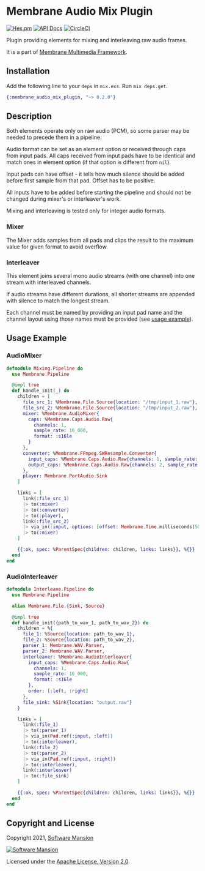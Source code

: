 # Membrane Audio Mix Plugin

[![Hex.pm](https://img.shields.io/hexpm/v/membrane_audio_mix_plugin.svg)](https://hex.pm/packages/membrane_audio_mix_plugin)
[![API Docs](https://img.shields.io/badge/api-docs-yellow.svg?style=flat)](https://hexdocs.pm/membrane_audio_mix_plugin/)
[![CircleCI](https://circleci.com/gh/membraneframework/membrane_audio_mix_plugin.svg?style=svg)](https://circleci.com/gh/membraneframework/membrane_audio_mix_plugin)

Plugin providing elements for mixing and interleaving raw audio frames.

It is a part of [Membrane Multimedia Framework](https://membraneframework.org).

## Installation

Add the following line to your `deps` in `mix.exs`. Run `mix deps.get`.

```elixir
{:membrane_audio_mix_plugin, "~> 0.2.0"}
```

## Description

Both elements operate only on raw audio (PCM), so some parser may be needed to precede them in a pipeline.

Audio format can be set as an element option or received through caps from input pads. All
caps received from input pads have to be identical and match ones in element option (if that
option is different from `nil`).

Input pads can have offset - it tells how much silence should be added before first sample
from that pad. Offset has to be positive.

All inputs have to be added before starting the pipeline and should not be changed
during mixer's or interleaver's work.

Mixing and interleaving is tested only for integer audio formats.

### Mixer

The Mixer adds samples from all pads and clips the result to the maximum value for given
format to avoid overflow.

### Interleaver

This element joins several mono audio streams (with one channel) into one stream with interleaved channels.

If audio streams have different durations, all shorter streams are appended with silence to match the longest stream.

Each channel must be named by providing an input pad name and the channel layout using those names must be provided (see [usage example](#audiointerleaver)).

## Usage Example

### AudioMixer

```elixir
defmodule Mixing.Pipeline do
  use Membrane.Pipeline

  @impl true
  def handle_init(_) do
    children = [
      file_src_1: %Membrane.File.Source{location: "/tmp/input_1.raw"},
      file_src_2: %Membrane.File.Source{location: "/tmp/input_2.raw"},
      mixer: %Membrane.AudioMixer{
        caps: %Membrane.Caps.Audio.Raw{
          channels: 1,
          sample_rate: 16_000,
          format: :s16le
        }
      },
      converter: %Membrane.FFmpeg.SWResample.Converter{
        input_caps: %Membrane.Caps.Audio.Raw{channels: 1, sample_rate: 16_000, format: :s16le},
        output_caps: %Membrane.Caps.Audio.Raw{channels: 2, sample_rate: 48_000, format: :s16le}
      },
      player: Membrane.PortAudio.Sink
    ]

    links = [
      link(:file_src_1)
      |> to(:mixer)
      |> to(:converter)
      |> to(:player),
      link(:file_src_2)
      |> via_in(:input, options: [offset: Membrane.Time.milliseconds(5000)])
      |> to(:mixer)
    ]

    {{:ok, spec: %ParentSpec{children: children, links: links}}, %{}}
  end
end
```

### AudioInterleaver

```elixir
defmodule Interleave.Pipeline do
  use Membrane.Pipeline

  alias Membrane.File.{Sink, Source}

  @impl true
  def handle_init({path_to_wav_1, path_to_wav_2}) do
    children = %{
      file_1: %Source{location: path_to_wav_1},
      file_2: %Source{location: path_to_wav_2},
      parser_1: Membrane.WAV.Parser,
      parser_2: Membrane.WAV.Parser,
      interleaver: %Membrane.AudioInterleaver{
        input_caps: %Membrane.Caps.Audio.Raw{
          channels: 1,
          sample_rate: 16_000,
          format: :s16le
        },
        order: [:left, :right]
      },
      file_sink: %Sink{location: "output.raw"}
    }

    links = [
      link(:file_1)
      |> to(:parser_1)
      |> via_in(Pad.ref(:input, :left))
      |> to(:interleaver),
      link(:file_2)
      |> to(:parser_2)
      |> via_in(Pad.ref(:input, :right))
      |> to(:interleaver),
      link(:interleaver)
      |> to(:file_sink)
    ]

    {{:ok, spec: %ParentSpec{children: children, links: links}}, %{}}
  end
end

```

## Copyright and License

Copyright 2021, [Software Mansion](https://swmansion.com/?utm_source=git&utm_medium=readme&utm_campaign=membrane)

[![Software Mansion](https://logo.swmansion.com/logo?color=white&variant=desktop&width=200&tag=membrane-github)](https://swmansion.com/?utm_source=git&utm_medium=readme&utm_campaign=membrane)

Licensed under the [Apache License, Version 2.0](LICENSE)
